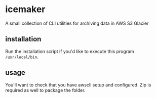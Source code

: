 # icemaker
A small collection of CLI utilities for archiving data in AWS S3 Glacier

## installation

Run the installation script if you'd like to execute this program `/usr/local/bin`. 

## usage

You'll want to check that you have awscli setup and configured. Zip is required as well to package the folder. 
